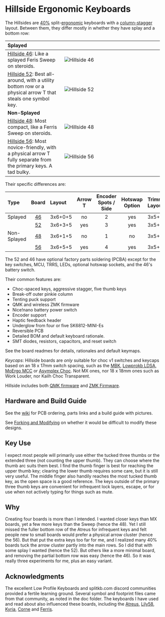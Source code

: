 # Hillside Ergonomic Keyboards

The Hillsides are 
 [40%](https://deskthority.net/wiki/40%25) 
 split-[ergonomic](https://deskthority.net/wiki/Ergonomic_keyboard) 
 keyboards with a 
 [column-stagger](https://deskthority.net/wiki/Staggering#Columnar_layout) layout.
 Between them, they differ mostly in whether they have splay and a bottom row:

| Splayed|<img width=1900/>|
|:-----------|:----------------|
| [Hillside 46](hillside46): Like a splayed Feris Sweep on steroids.     | ![Hillside 46](https://github.com/mmccoyd/hillside/wiki/image/46/hill46_photo_600.png) |
| [Hillside 52](hillside52):  Best all-around, with a utility bottom row or a physical arrow T that steals one symbol key. | ![Hillside 52](https://github.com/mmccoyd/hillside/wiki/image/52/hill52_photo_600.png) |
| **Non-Splayed**|   |
| [Hillside 48](hillside48): Most compact, like a Ferris Sweep on steroids.    |![Hillside 48](https://github.com/mmccoyd/hillside/wiki/image/48/hill48_600.png) |
| [Hillside 56](hillside56):  Most novice-friendly, with a physical arrow T fully separate from the primary keys. A tad bulky.  |![Hillside 56](https://github.com/mmccoyd/hillside/wiki/image/family/hill56_600.png) |


Their specific differences are:

| Type | Board      | Layout  | Arrow <br> T | Encoder <br> Spots / Side | Hotswap <br> Option| Trimmed <br> Layout | Trimmed <br> Keys |
|:-----------|:----------------:|:--------|:----:|:----:|:-------:|:--------|:--:|
| Splayed     | [46](hillside46) | 3x6+0+5 | no   | 2    | yes     | 3x5+0+5 | 40 |
|             | [52](hillside52) | 3x6+3+5 | yes  | 3    | yes     | 3x5+2+5 | 44 |
| Non-Splayed | [48](hillside48) | 3x6+1+5 | no   | 1    | no      | 3x5+1+5 | 42 |
|             | [56](hillside56) | 3x6+5+5 | yes  | 4    | yes     | 3x5+4+5 | 48 |

The 52 and 46 have optional factory parts soldering (PCBA) except for the key switches, MCU, TRRS, LEDs, optional hotswap sockets, and the 46's battery switch.

Their common features are:

- Choc-spaced keys, aggressive stagger, five thumb keys
- Break-off outer pinkie column
- Tenting puck support
- QMK and wireless ZMK firmware
- Nice!nano battery power switch
- Encoder support
- Haptic feedback header
- Underglow from four or five SK6812-MINI-Es
- Reversible PCB
- Detailed BOM and default keyboard rationale.
- SMT diodes, resistors, capacitors, and reset switch

See the board readmes for details, rationales and default keymaps.

*Keycaps*: Hillside boards are _only_ suitable for choc v1 switches and keycaps based on an 18 x 17mm switch spacing, such as the [MBK](https://mkultra.click/mbk-choc-keycaps), [Lowprokb LDSA](https://lowprokb.ca/products/ldsa-low-profile-blank-keycaps), [MoErgo MCC](https://mkultra.click/moergo-mcc-pom-1u-keycap/) or [Asymplex Choc](https://www.asymplex.xyz/category/choc). Not MX ones, nor 18 x 18mm ones such as Work Louder, nor Kailh Choc Transparent.

Hillside includes both 
 [QMK firmware](https://github.com/qmk/qmk_firmware/tree/master/keyboards/hillside)
 and [ZMK Firmware](https://github.com/mmccoyd/zmk-config).


## Hardware and Build Guide

See the [wiki](https://github.com/mmccoyd/hillside/wiki)
  for PCB ordering, parts links and a build guide with pictures.

See [Forking and Modifying](https://github.com/mmccoyd/hillside/wiki/Forking%20and%20Modifying)
  on whether it would be difficult to modify these designs.

## Key Use

I expect most people will primarily use either the tucked three thumbs or the extended three (not counting the upper thumb). They can choose where the thumb arc suits them best. I find the thumb finger is best for reaching the upper thumb key; clearing the lower thumb requires some care, but it is still very useful. The middle finger also handily reaches the most tucked thumb key, as the open space is a good reference. The keys outside of the primary three thumb keys are convenient for infrequent lock layers, escape, or for use when not actively typing for things such as mute.

## Why

Creating four boards is more than I intended. I wanted closer keys than MX boards, yet a few more keys than the Sweep (hence the 48). Yet I still missed the fuller bottom row of the Atreus for infrequent keys and felt people new to small boards would prefer a physical arrow cluster (hence the 56). But that put the extra keys too far for me, and I realized many 40% boards tuck the arrow cluster partly into the main rows. So I did that with some splay I wanted (hence the 52). But others like a more minimal board, and removing the partial bottom row was easy (hence the 46). So it was really three experiments for me, plus an easy variant.

## Acknowledgments

The excellent Low Profile Keyboards and splitkb.com discord communities provided a fertile learning ground.
Several symbol and footprint files came from that community, as noted in the doc folder.
The keyboards I have used and read about also influenced these boards, including the
  [Atreus](https://shop.keyboard.io/products/keyboardio-atreus),
  [Lily58](https://github.com/kata0510/Lily58),
  [Kyria](https://splitkb.com/collections/keyboard-kits/products/kyria-pcb-kit),
  [Corne](https://github.com/foostan/crkbd) and
  [Ferris](https://github.com/pierrechevalier83/ferris).
